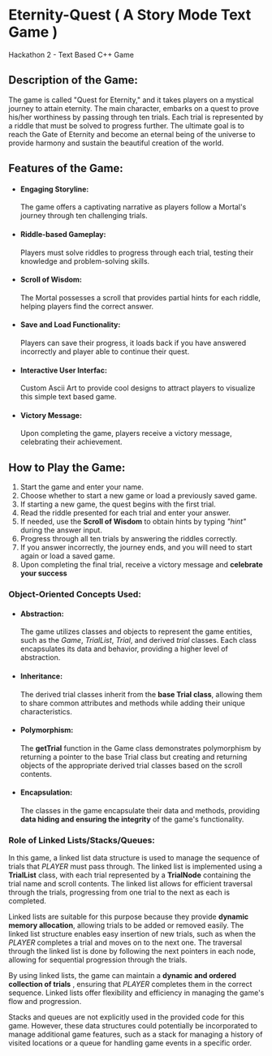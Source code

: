 # Eternity-Quest ( A Story Mode Text Game )
Hackathon 2 - Text Based C++ Game 


## Description of the Game:
The game is called "Quest for Eternity," and it takes players on a mystical journey to attain eternity. The main character, embarks on a quest to prove his/her worthiness by passing through ten trials. Each trial is represented by a riddle that must be solved to progress further. The ultimate goal is to reach the Gate of Eternity and become an eternal being of the universe to provide harmony and sustain the beautiful creation of the world.

## Features of the Game:

- ####  Engaging Storyline:
  The game offers a captivating narrative as players follow a Mortal's journey through ten challenging trials.
- #### Riddle-based Gameplay:
  Players must solve riddles to progress through each trial, testing their knowledge and problem-solving skills.
- #### Scroll of Wisdom:
  The Mortal possesses a scroll that provides partial hints for each riddle, helping players find the correct answer.
- #### Save and Load Functionality:
  Players can save their progress, it loads back if you have answered incorrectly and player able to continue their quest.
- #### Interactive User Interfac:
  Custom Ascii Art to provide cool designs to attract players to visualize this simple text based game.
- #### Victory Message:
  Upon completing the game, players receive a victory message, celebrating their achievement.

## How to Play the Game:

1. Start the game and enter your name.
2. Choose whether to start a new game or load a previously saved game.
3. If starting a new game, the quest begins with the first trial.
4. Read the riddle presented for each trial and enter your answer.
5. If needed, use the **Scroll of Wisdom** to obtain hints by typing *"hint"* during the answer input.
6. Progress through all ten trials by answering the riddles correctly.
7. If you answer incorrectly, the journey ends, and you will need to start again or load a saved game.
8. Upon completing the final trial, receive a victory message and **celebrate your success**


### Object-Oriented Concepts Used:

- #### Abstraction:
  The game utilizes classes and objects to represent the game entities, such as the *Game*, *TrialList*, *Trial*, and derived *trial* classes. Each class 
  encapsulates its data and behavior, providing a higher level of abstraction.
  
- #### Inheritance:
  The derived trial classes inherit from the **base Trial class**, allowing them to share common attributes and methods while adding their unique 
  characteristics.
  
- #### Polymorphism:
  The **getTrial** function in the Game class demonstrates polymorphism by returning a pointer to the base Trial class but creating and returning objects 
  of the appropriate derived trial classes based on the scroll contents.
  
- #### Encapsulation:
  The classes in the game encapsulate their data and methods, providing **data hiding and ensuring the integrity** of the game's functionality.


### Role of Linked Lists/Stacks/Queues:

In this game, a linked list data structure is used to manage the sequence of trials that *PLAYER* must pass through. The linked list is implemented using a **TrialList** class, with each trial represented by a **TrialNode** containing the trial name and scroll contents. The linked list allows for efficient traversal through the trials, progressing from one trial to the next as each is completed.

Linked lists are suitable for this purpose because they provide **dynamic memory allocation**, allowing trials to be added or removed easily. The linked list structure enables easy insertion of new trials, such as when the *PLAYER* completes a trial and moves on to the next one. The traversal through the linked list is done by following the next pointers in each node, allowing for sequential progression through the trials.

By using linked lists, the game can maintain a **dynamic and ordered collection of trials** , ensuring that *PLAYER* completes them in the correct sequence. Linked lists offer flexibility and efficiency in managing the game's flow and progression.

Stacks and queues are not explicitly used in the provided code for this game. However, these data structures could potentially be incorporated to manage additional game features, such as a stack for managing a history of visited locations or a queue for handling game events in a specific order.







